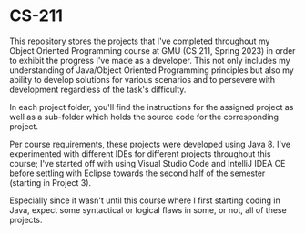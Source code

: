 # CS-211
This repository stores the projects that I've completed throughout my Object Oriented Programming course at GMU (CS 211, Spring 2023) in order to exhibit the progress I've made as a developer. This not only includes my understanding of Java/Object Oriented Programming principles but also my ability to develop solutions for various scenarios and to persevere with development regardless of the task's difficulty. 

In each project folder, you'll find the instructions for the assigned project as well as a sub-folder which holds the source code for the corresponding project.

Per course requirements, these projects were developed using Java 8. I've experimented with different IDEs for different projects throughout this course; I've started off with using Visual Studio Code and IntelliJ IDEA CE before settling with Eclipse towards the second half of the semester (starting in Project 3).

Especially since it wasn't until this course where I first starting coding in Java, expect some syntactical or logical flaws in some, or not, all of these projects.
